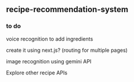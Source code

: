 ## recipe-recommendation-system
### to do

voice recognition to add ingredients

create it using next.js? (routing for multiple pages)

image recognition using gemini API

Explore other recipe APIs
